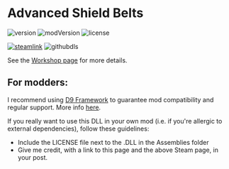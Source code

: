 # Advanced Shield Belts
![version](https://img.shields.io/badge/RimWorld-1.2-brightgreen.svg) ![modVersion](https://img.shields.io/github/v/release/dninemfive/advancedshieldbelts?color=brightgreen&label=Mod%20version) ![license](https://img.shields.io/badge/License-All%Rights%Reserved-blue.svg)

[![steamlink](https://raster.shields.io/steam/downloads/1417354001.png?color=blue&label=Workshop&logo=steam)](https://steamcommunity.com/sharedfiles/filedetails/?id=1417354001) ![githubdls](https://img.shields.io/github/downloads/dninemfive/advancedshieldbelts/total?color=blue&label=Github&logo=github)

See the [Workshop page](https://steamcommunity.com/sharedfiles/filedetails/?id=1417354001) for more details.

## For modders:
I recommend using [D9 Framework](https://github.com/dninemfive/d9framework) to guarantee mod compatibility and regular support. More info [here](https://github.com/dninemfive/d9framework/wiki/Miscellaneous#rangedshieldbelt).

If you really want to use this DLL in your own mod (i.e. if you're allergic to external dependencies), follow these guidelines:
- Include the LICENSE file next to the .DLL in the Assemblies folder
- Give me credit, with a link to this page and the above Steam page, in your post.